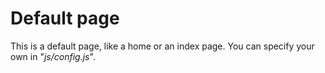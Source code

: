 # Default page #


This is a default page, like a home or an index page. You can specify your own in "*js/config.js*".
